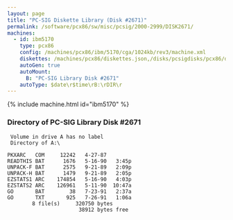 ```yaml
---
layout: page
title: "PC-SIG Diskette Library (Disk #2671)"
permalink: /software/pcx86/sw/misc/pcsig/2000-2999/DISK2671/
machines:
  - id: ibm5170
    type: pcx86
    config: /machines/pcx86/ibm/5170/cga/1024kb/rev3/machine.xml
    diskettes: /machines/pcx86/diskettes.json,/disks/pcsigdisks/pcx86/diskettes.json
    autoGen: true
    autoMount:
      B: "PC-SIG Library Disk #2671"
    autoType: $date\r$time\rB:\rDIR\r
---
```


{% include machine.html id="ibm5170" %}

### Directory of PC-SIG Library Disk #2671

     Volume in drive A has no label
     Directory of A:\

    PKXARC   COM     12242   4-27-87
    READTHIS BAT      1676   5-16-90   3:45p
    UNPACK-F BAT      2575   9-21-89   2:09p
    UNPACK-H BAT      1479   9-21-89   2:05p
    EZSTATS1 ARC    174854   5-16-90   4:03p
    EZSTATS2 ARC    126961   5-11-90  10:47a
    GO       BAT        38   7-23-91   2:37a
    GO       TXT       925   7-26-91   1:06a
            8 file(s)     320750 bytes
                           38912 bytes free
